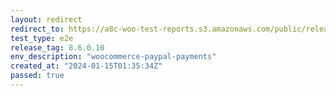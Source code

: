 ```yaml
---
layout: redirect
redirect_to: https://a8c-woo-test-reports.s3.amazonaws.com/public/release/8.6.0.10/woocommerce-paypal-payments/e2e/index.html
test_type: e2e
release_tag: 8.6.0.10
env_description: "woocommerce-paypal-payments"
created_at: "2024-01-15T01:35:34Z"
passed: true
---
```

